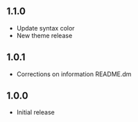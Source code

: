 <!-- ## 1.1.1

- Update information README.dm -->

## 1.1.0

- Update syntax color 
- New theme release 

## 1.0.1

- Corrections on information README.dm 

## 1.0.0

- Initial release
